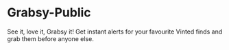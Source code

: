 # Grabsy-Public
See it, love it, Grabsy it! Get instant alerts for your favourite Vinted finds and grab them before anyone else.
